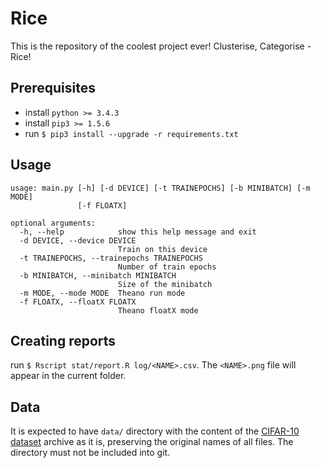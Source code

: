Rice
====

This is the repository of the coolest project ever! Clusterise, Categorise - Rice!

Prerequisites
-------------

- install `python >= 3.4.3`
- install `pip3 >= 1.5.6`
- run `$ pip3 install --upgrade -r requirements.txt`

Usage
-----

```
usage: main.py [-h] [-d DEVICE] [-t TRAINEPOCHS] [-b MINIBATCH] [-m MODE]
               [-f FLOATX]

optional arguments:
  -h, --help            show this help message and exit
  -d DEVICE, --device DEVICE
                        Train on this device
  -t TRAINEPOCHS, --trainepochs TRAINEPOCHS
                        Number of train epochs
  -b MINIBATCH, --minibatch MINIBATCH
                        Size of the minibatch
  -m MODE, --mode MODE  Theano run mode
  -f FLOATX, --floatX FLOATX
                        Theano floatX mode
```

Creating reports
----------------

run `$ Rscript stat/report.R log/<NAME>.csv`. The `<NAME>.png` file will appear in the current folder.


Data
----
It is expected to have `data/` directory with the content of the [CIFAR-10 dataset](http://www.cs.toronto.edu/~kriz/cifar-10-python.tar.gz)
archive as it is, preserving the original names of all files. The directory must not be included into git. 
